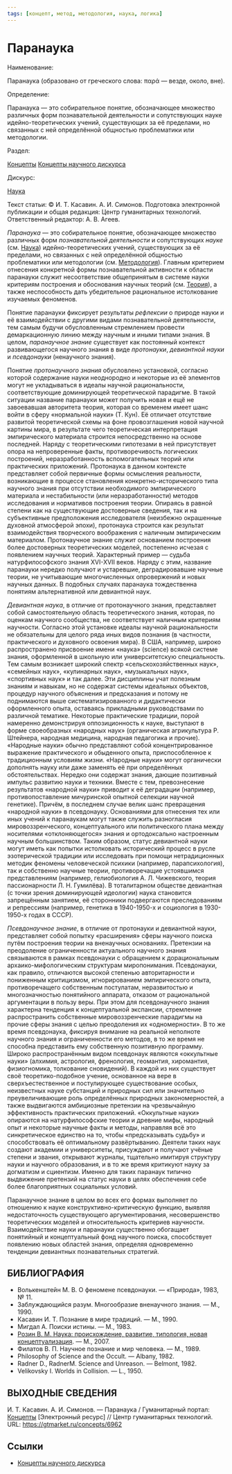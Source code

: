 ```yaml
---
tags: [концепт, метод, методология, наука, логика]
---
```

# Паранаука

Наименование:

Паранаука (образовано от греческого слова: παρά — везде, около, вне).

Определение:

Паранаука — это собирательное понятие, обозначающее множество различных форм познавательной деятельности и сопутствующих науке идейно-теоретических учений, существующих за её пределами, но связанных с ней определённой общностью проблематики или методологии.

Раздел:

[Концепты](https://gtmarket.ru/concepts/)  [Концепты научного дискурса](https://gtmarket.ru/concepts/scientific-concepts)

Дискурс:

[Наука](https://gtmarket.ru/concepts/6860)

Текст статьи: © И. Т. Касавин. А. И. Симонов. Подготовка электронной публикации и общая редакция: Центр гуманитарных технологий. Ответственный редактор: А. В. Агеев.

_Паранаука_ — это собирательное понятие, обозначающее множество различных форм _познавательной деятельности_ и сопутствующих _науке_ (см. [Наука](https://gtmarket.ru/concepts/6860)) идейно-теоретических учений, существующих за её пределами, но связанных с ней определённой общностью проблематики или методологии (см. [Методология](https://gtmarket.ru/concepts/6870)). Главным критерием отнесения конкретной формы познавательной активности к области паранауки служит несоответствие общепринятым в системе науки критериям построения и обоснования научных теорий (см. [Теория](https://gtmarket.ru/concepts/6945)), а также неспособность дать убедительное рациональное истолкование изучаемых феноменов.

Понятие паранауки фиксирует результаты _рефлексии_ о природе науки и её взаимодействии с другими видами познавательной деятельности, тем самым будучи обусловленным стремлением провести демаркационную линию между научным и иными типами знания. В целом, _паранаучное знание_ существует как постоянный контекст развивающегося научного знания в виде _протонауки_, _девиантной науки_ и _псевдонауки_ (ненаучного знания).

Понятие _протонаучного знания_ обусловлено установкой, согласно которой содержание науки неоднородно и некоторые из её элементов могут не укладываться в идеалы научной рациональности, соответствующие доминирующей теоретической парадигме. В такой ситуации название паранауки может получить новая и ещё не завоевавшая авторитета теория, которая со временем имеет шанс войти в сферу «нормальной науки» (Т. Кун). Её отличает отсутствие развитой теоретической схемы на фоне провозглашения новой научной картины мира, в результате чего теоретическая интерпретация эмпирического материала строится непосредственно на основе последней. Наряду с теоретическими гипотезами в ней присутствует опора на непроверенные факты, противоречивость логических построений, неразработанность вспомогательных теорий или практических приложений. Протонаука в данном контексте представляет собой первичные формы осмысления реальности, возникающие в процессе становления конкретно-исторического типа научного знания при отсутствии необходимого эмпирического материала и нестабильности (или неразработанности) методов исследования и нормативов построения теории. Опираясь в равной степени как на существующие достоверные сведения, так и на субъективные предположения исследователя (неизбежно окрашенные духовной атмосферой эпохи), протонаука строится как результат взаимодействия творческого воображения с наличным эмпирическим материалом. Протонаучное знание служит основанием построения более достоверных теоретических моделей, постепенно исчезая с появлением научных теорий. Характерный пример — судьба натурфилософского знания XVI-XVII веков. Наряду с этим, название паранауки нередко получают и устаревшие, деградировавшие научные теории, не учитывающие многочисленных опровержений и новых научных данных. В подобных случаях паранаука тождественна понятиям альтернативной или девиантной наук.

_Девиантная наука_, в отличие от протонаучного знания, представляет собой самостоятельную область теоретического знания, которая, по оценкам научного сообщества, не соответствует наличным критериям научности. Согласно этой установке идеалы научной рациональности не обязательны для целого ряда иных видов познания (в частности, практического и духовного освоения мира). В США, например, широко распространено присвоение имени «наука» (science) всякой системе знания, оформленной в школьную или университетскую специальность. Тем самым возникает широкий спектр «сельскохозяйственных наук», «семейных наук», «кулинарных наук», «музыкальных наук», «спортивных наук» и так далее. Эти дисциплины учат полезным знаниям и навыкам, но не содержат системы идеальных объектов, процедур научного объяснения и предсказания и потому не поднимаются выше систематизированного и дидактически оформленного опыта, оставаясь прикладными руководствами по различной тематике. Некоторые практические традиции, порой намеренно демонстрируя оппозиционность к науке, выступают в форме своеобразных «народных наук» (органическая агрикультура Р. Штейнера, народная медицина, народная педагогика и прочие). «Народные науки» обычно представляют собой концентрированное выражение практического и обыденного опыта, приспособленное к традиционным условиям жизни. «Народные науки» могут органически дополнять науку или даже заменять её при определённых обстоятельствах. Нередко они содержат знания, дающие позитивный импульс развитию науки и техники. Вместе с тем, превознесение результатов «народной науки» приводит к её деградации (например, противопоставление мичуринской опытной селекции научной генетике). Причём, в последнем случае велик шанс превращения «народной науки» в псевдонауку. Основаниями для отнесения тех или иных учений к паранаукам могут также служить разногласия мировоззренческого, концептуального или политического плана между носителями «отклоняющегося» знания и ортодоксально настроенным научным большинством. Таким образом, статус девиантной науки могут иметь как попытки истолковать исторический процесс в русле эзотерической традиции или исследовать при помощи нетрадиционных методик феномены человеческой психики (например, парапсихология), так и собственно научные теории, противоречащие устоявшимся представлениям (например, гелиобиология А. Л. Чижевского, теория пассионарности Л. Н. Гумилёва). В тоталитарном обществе девиантная (с точки зрения доминирующей идеологии) наука становится запрещённым занятием, её сторонники подвергаются преследованиям и репрессиям (например, генетика в 1940-1950-х и социология в 1930-1950-х годах в СССР).

_Псевдонаучное знание_, в отличие от протонауки и девиантной науки, представляет собой попытку «расширения» сферы научного поиска путём построения теории на вненаучных основаниях. Претензии на преодоление ограниченности актуального научного знания связываются в рамках псевдонауки с обращением к дорациональным архаико-мифологическим структурам миропонимания. Псевдонауки, как правило, отличаются высокой степенью авторитарности и пониженным критицизмом, игнорированием эмпирического опыта, противоречащего собственным постулатам, неразвитостью и многозначностью понятийного аппарата, отказом от рациональной аргументации в пользу веры. При этом для псевдонаучного знания характерна тенденция к концептуальной экспансии, стремление распространить собственные мировоззренческие парадигмы на прочие сферы знания с целью преодоления их «одномерности». В то же время псевдонаука, фиксируя внимание на реальной неполноте научного знания и ограниченности его методов, в то же время не способна представить ему собственную позитивную программу. Широко распространённым видом псевдонаук являются «оккультные науки» (алхимия, астрология, френология, геомантия, хиромантия, физиогномика, толкование сновидений). В каждой из них существует своё теоретико-подобное учение, основанное на вере в сверхъестественное и постулирующее существование особых, неизвестных науке субстанций и природных сил или значительно преувеличивающие роль определённых природных закономерностей, а также выдвигаются амбициозные претензии на чрезвычайную эффективность практических приложений. «Оккультные науки» опираются на натурфилософские теории и древние мифы, народный опыт и некоторые научные факты и методы, направляя всё это синкретическое единство на то, чтобы «предсказывать судьбу» и способствовать её оптимальному развёртыванию. Деятели таких наук создают академии и университеты, присуждают и получают учёные степени и звания, открывают журналы, тщательно имитируя структуру науки и научного образования, и в то же время критикуют науку за догматизм и сциентизм. Именно для таких паранаук типично выдвижение претензий на статус науки в целях обеспечения себе более благоприятных социальных условий.

Паранаучное знание в целом во всех его формах выполняет по отношению к науке конструктивно-критическую функцию, выявляя недостаточность существующего аргументирования, несовершенство теоретических моделей и относительность критериев научности. Взаимодействие науки и паранауки существенно обогащает понятийный и концептуальный фонд научного поиска, способствует появлению новых областей знания, определяя одновременно тенденции девиантных познавательных стратегий.

## БИБЛИОГРАФИЯ

- Волькенштейн М. В. О феномене псевдонауки. — «Природа», 1983, № 11.
- Заблуждающийся разум. Многообразие вненаучного знания. — М., 1990.
- Касавин И. Т. Познание в мире традиций. — М., 1990.
- Мигдал А. Поиски истины. — М., 1983.
- [Розин В. М. Наука: происхождение, развитие, типология, новая концептуализация](https://gtmarket.ru/library/basis/6429). — М., 2007.
- Филатов В. П. Научное познание и мир человека. — М., 1989.
- Philosophy of Science and the Occult. — Albany, 1982.
- Radner D., RadnerM. Science and Unreason. — Belmont, 1982.
- Velikovsky I. Worlds in Collision. — L., 1950.

## ВЫХОДНЫЕ СВЕДЕНИЯ

И. Т. Касавин. А. И. Симонов. — Паранаука / Гуманитарный портал: [Концепты](https://gtmarket.ru/concepts/) [Электронный ресурс] // Центр гуманитарных технологий. URL: <https://gtmarket.ru/concepts/6962>

## Ссылки

- [Концепты научного дискурса](Концепты%20научного%20дискурса.md)
